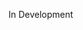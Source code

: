 In Development
<!---
**Function**
>
<!---
**Package** 
>Packages are collections of R functions, data, and compiled code in a well-defined format. The directory where packages are stored is called the library. R comes with a standard set of packages. Others are available for download and installation. Once installed, they have to be loaded into the session to be used.   
 <!---  
**Tidy Data**
>Tidy data is the data obtained as a result of a process called data tidying. It is one of the important cleaning processes during big data processing and is a recognized step in the practice of data science. The tidy data sets have structure and working with them are easy, they’re easy to manipulate, model and visualize. Tidy data sets main concept is to arrange data in a way that each variable is a column and each observation (or case) is a row. [More](https://en.wikipedia.org/wiki/Tidy_data)
--->
